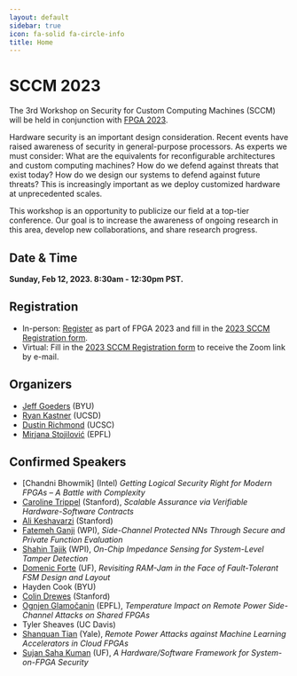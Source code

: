 ```yaml
---
layout: default
sidebar: true
icon: fa-solid fa-circle-info
title: Home
---
```


# SCCM 2023

The 3rd Workshop on Security for Custom Computing Machines (SCCM) will be held in conjunction with [FPGA 2023](https://www.isfpga.org/). 

Hardware security is an important design consideration. Recent events have raised awareness of security in general-purpose processors. As experts we must consider: What are the equivalents for reconfigurable architectures and custom computing machines? How do we defend against threats that exist today? How do we design our systems to defend against future threats? This is increasingly important as we deploy customized hardware at unprecedented scales.

This workshop is an opportunity to publicize our field at a top-tier conference. Our goal is to increase the awareness of ongoing research in this area, develop new collaborations, and share research progress.

## Date & Time
**Sunday, Feb 12, 2023.  8:30am - 12:30pm PST.**  
<!-- [Workshop Schedule]({% link agenda.md %}). -->

## Registration
 * In-person: [Register](https://www.isfpga.org/registration/) as part of FPGA 2023 and fill in the [2023 SCCM Registration form](https://forms.gle/Lp47Go8TtE18KVTW7).
 * Virtual: Fill in the [2023 SCCM Registration form](https://forms.gle/Lp47Go8TtE18KVTW7) to receive the Zoom link by e-mail.

## Organizers
* [Jeff Goeders](https://ece.byu.edu/directory/jeff-goeders) (BYU)
* [Ryan Kastner](https://kastner.ucsd.edu/ryan/) (UCSD)
* [Dustin Richmond](https://www.dustinrichmond.com/) (UCSC)
* [Mirjana Stojilović](https://mirjanastojilovic.github.io/) (EPFL)


## Confirmed Speakers

* [Chandni Bhowmik] (Intel) _Getting Logical Security Right for Modern FPGAs – A Battle with Complexity_
* [Caroline Trippel](https://cs.stanford.edu/people/trippel/) (Stanford), _Scalable Assurance via Verifiable Hardware-Software Contracts_
* [Ali Keshavarzi](https://profiles.stanford.edu/ali-keshavarzi) (Stanford)
* [Fatemeh Ganji](https://www.wpi.edu/people/faculty/fganji) (WPI), _Side-Channel Protected NNs Through Secure and Private Function Evaluation_
* [Shahin Tajik](https://www.wpi.edu/people/faculty/stajik) (WPI), _On-Chip Impedance Sensing for System-Level Tamper Detection_
* [Domenic Forte](https://www.ece.ufl.edu/people/faculty/domenic-forte/) (UF), _Revisiting RAM-Jam in the Face of Fault-Tolerant FSM Design and Layout_
* Hayden Cook (BYU)
* [Colin Drewes](https://colindrewes.com/) (Stanford)
* [Ognjen Glamočanin](https://ogacns94.github.io/) (EPFL), _Temperature Impact on Remote Power Side-Channel Attacks on Shared FPGAs_
* Tyler Sheaves (UC Davis)
* [Shanquan Tian](https://caslab.csl.yale.edu/~shanquan/) (Yale), _Remote Power Attacks against Machine Learning Accelerators in Cloud FPGAs_
* [Sujan Saha Kuman](https://smartsystems.ece.ufl.edu/people/sujan-kumar-saha/) (UF), _A Hardware/Software Framework for System-on-FPGA Security_
